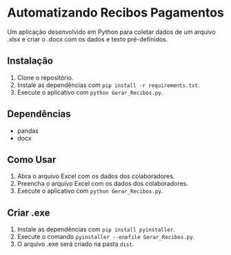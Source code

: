 # Automatizando Recibos Pagamentos

Um aplicação desenvolvido em Python para coletar dados de um arquivo .xlsx e criar o .docx com os dados e texto pré-definidos.



## Instalação

1. Clone o repositório.
2. Instale as dependências com `pip install -r requirements.txt`.
3. Execute o aplicativo com `python Gerar_Recibos.py`.

## Dependências

- pandas 
- docx

## Como Usar

1. Abra o arquivo Excel com os dados dos colaboradores.
2. Preencha o arquivo Excel com os dados dos colaboradores.
3. Execute o aplicativo com `python Gerar_Recibos.py`.

## Criar .exe

1. Instale as dependências com `pip install pyinstaller`.
2. Execute o comando `pyinstaller --onefile Gerar_Recibos.py`.
3. O arquivo .exe será criado na pasta `dist`.

